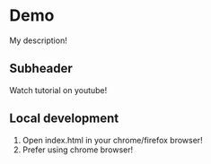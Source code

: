# Demo

My description!

## Subheader

Watch tutorial on youtube! 

## Local development

1. Open index.html in your chrome/firefox browser!
2. Prefer using chrome browser!
